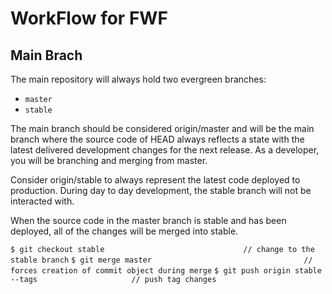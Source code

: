 # WorkFlow for FWF

## Main Brach

The main repository will always hold two evergreen branches:

- `master`
- `stable`


The main branch should be considered origin/master and will be the main branch where the source code of HEAD always reflects a state with the latest delivered development changes for the next release. As a developer, you will be branching and merging from master.

Consider origin/stable to always represent the latest code deployed to production. During day to day development, the stable branch will not be interacted with.

When the source code in the master branch is stable and has been deployed, all of the changes will be merged into stable.



`$ git checkout stable                               // change to the stable branch`
`$ git merge master                                  // forces creation of commit object during merge`
`$ git push origin stable --tags                     // push tag changes`